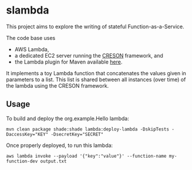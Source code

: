 # slambda

This project aims to explore the writing of stateful Function-as-a-Service.

The code base uses
- AWS Lambda,
- a dedicated EC2 server running the [CRESON](https://github.com/otrack/infinispan-creson) framework, and
- the Lambda plugin for Maven available [here](https://github.com/SeanRoy/lambda-maven-plugin).

It implements a toy Lambda function that concatenates the values given in parameters to a list.
This list is shared between all instances (over time) of the lambda using the CRESON framework.

## Usage

To build and deploy the org.example.Hello lambda:

	mvn clean package shade:shade lambda:deploy-lambda -DskipTests -DaccessKey="KEY" -DsecretKey="SECRET"

Once properly deployed, to run this lambda:

	aws lambda invoke --payload '{"key":"value"}' --function-name my-function-dev output.txt
